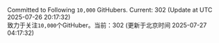 Committed to Following `10,000` GitHubers. Current: <!-- FOLLOWING_COUNT -->302<!-- FOLLOWING_COUNT --> (Update at UTC <!-- LAST_UPDATED -->2025-07-26 20:17:32<!-- LAST_UPDATED -->)<br>
致力于关注`10,000`个GitHuber。当前：<!-- FOLLOWING_COUNT -->302<!-- FOLLOWING_COUNT --> (更新于北京时间 <!-- LAST_UPDATED_CST -->2025-07-27 04:17:32<!-- LAST_UPDATED_CST -->)

